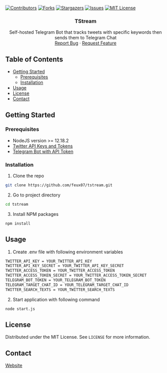 
[![Contributors][contributors-shield]][contributors-url]
[![Forks][forks-shield]][forks-url]
[![Stargazers][stars-shield]][stars-url]
[![Issues][issues-shield]][issues-url]
[![MIT License][license-shield]][license-url]



<p align="center">

  <h3 align="center">TStream</h3>

  <p align="center">
    Self-hosted Telegram Bot that tracks tweets with specific keywords then sends them to Telegram Chat
    <br />
    <a href="https://github.com/feux07/tstream/issues">Report Bug</a>
    ·
    <a href="https://github.com/feux07/tstream/issues">Request Feature</a>
  </p>
</p>



<!-- TABLE OF CONTENTS -->
## Table of Contents

* [Getting Started](#getting-started)
  * [Prerequisites](#prerequisites)
  * [Installation](#installation)
* [Usage](#usage)
* [License](#license)
* [Contact](#contact)


<!-- GETTING STARTED -->
## Getting Started

### Prerequisites


* NodeJS version >= 12.18.2
* [Twitter API Keys and Tokens](https://developer.twitter.com/en/apps)
* [Telegram Bot with API Token](https://core.telegram.org/bots#3-how-do-i-create-a-bot) 


### Installation
 
1. Clone the repo
```sh
git clone https://github.com/feux07/tstream.git
```
2. Go to project directory
```sh
cd tstream
```

3. Install NPM packages
```sh
npm install
```

<!-- USAGE EXAMPLES -->
## Usage


1. Create .env file with following environment variables 
```sh
TWITTER_API_KEY = YOUR_TWITTER_API_KEY
TWITTER_API_KEY_SECRET = YOUR_TWITTER_API_KEY_SECRET
TWITTER_ACCESS_TOKEN = YOUR_TWITTER_ACCESS_TOKEN
TWITTER_ACCESS_TOKEN_SECRET = YOUR_TWITTER_ACCESS_TOKEN_SECRET
TELEGRAM_BOT_TOKEN = YOUR_TELEGRAM_BOT_TOKEN
TELEGRAM_TARGET_CHAT_ID = YOUR_TELEGRAM_TARGET_CHAT_ID
TWITTER_SEARCH_TEXTS = YOUR_TWITTER_SEARCH_TEXTS
```
2. Start application with following command

```sh
node start.js
```

<!-- LICENSE -->
## License

Distributed under the MIT License. See `LICENSE` for more information.



<!-- CONTACT -->
## Contact

[Website](https://fethierdincuzun.com)




<!-- MARKDOWN LINKS & IMAGES -->
<!-- https://www.markdownguide.org/basic-syntax/#reference-style-links -->
[contributors-shield]: https://img.shields.io/github/contributors/feux07/tstream.svg?style=flat-square
[contributors-url]: https://github.com/feux07/tstream/graphs/contributors
[forks-shield]: https://img.shields.io/github/forks/feux07/tstream.svg?style=flat-square
[forks-url]: https://github.com/feux07/tstream/network/members
[stars-shield]: https://img.shields.io/github/stars/feux07/tstream.svg?style=flat-square
[stars-url]: https://github.com/feux07/tstream/stargazers
[issues-shield]: https://img.shields.io/github/issues/feux07/tstream.svg?style=flat-square
[issues-url]: https://github.com/feux07/tstream/issues
[license-shield]: https://img.shields.io/github/license/feux07/tstream.svg?style=flat-square
[license-url]: https://github.com/feux07/tstream/blob/master/LICENSE.txt
